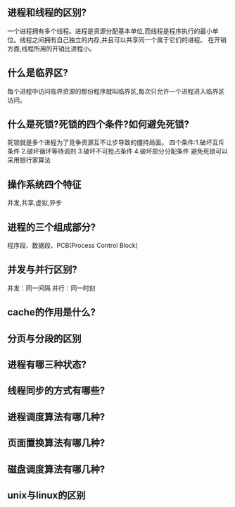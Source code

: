 ## 进程和线程的区别?
一个进程拥有多个线程。进程是资源分配基本单位,而线程是程序执行的最小单位。线程之间拥有自己独立的内存,并且可以共享同一个属于它们的进程。
在开销方面,线程所用的开销比进程小。

## 什么是临界区?
每个进程中访问临界资源的那份程序就叫临界区,每次只允许一个进程进入临界区访问。

## 什么是死锁?死锁的四个条件?如何避免死锁?
死锁就是多个进程为了竞争资源互不让步导致的僵持局面。
四个条件:1.破坏互斥条件 2.破坏循环等待调剂 3.破坏不可抢占条件 4.破坏部分分配条件
避免死锁可以采用银行家算法

## 操作系统四个特征
并发,共享,虚拟,异步


## 进程的三个组成部分?
程序段、数据段、PCB(Process Control Block)

## 并发与并行区别?
并发：同一间隔 并行：同一时刻

## cache的作用是什么?

## 分页与分段的区别

## 进程有哪三种状态?

## 线程同步的方式有哪些?

## 进程调度算法有哪几种?

## 页面置换算法有哪几种?

## 磁盘调度算法有哪几种?

## unix与linux的区别
